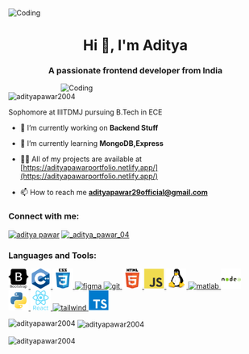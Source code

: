 <img align="center" width="1000" height="300" alt="Coding" src="https://c4.wallpaperflare.com/wallpaper/631/564/936/web-development-desk-flatdesign-wallpaper-preview.jpg"/>

<h1 align="center">Hi 👋, I'm Aditya</h1>
<h3 align="center">A passionate frontend developer from India</h3>
<img align="right" width="400" alt="Coding" src="https://media3.giphy.com/media/qgQUggAC3Pfv687qPC/giphy.gif?cid=ecf05e471ud1dzgsnul0hfp0rr8kelo3ltzr7ckiu74yq63d&ep=v1_gifs_search&rid=giphy.gif&ct=g"/>
<p align="left"> <img src="https://komarev.com/ghpvc/?username=adityapawar2004&label=Profile%20views&color=0e75b6&style=flat" alt="adityapawar2004" /> </p>
<p>Sophomore at IIITDMJ pursuing B.Tech in ECE<p/>

- 🔭 I’m currently working on **Backend Stuff**

- 🌱 I’m currently learning **MongoDB,Express**

- 👨‍💻 All of my projects are available at [https://adityapawarportfolio.netlify.app/](https://adityapawarportfolio.netlify.app/)

- 📫 How to reach me **adityapawar29official@gmail.com**

<h3 align="left">Connect with me:</h3>
<p align="left">
<a href="https://linkedin.com/in/aditya pawar" target="blank"><img align="center" src="https://raw.githubusercontent.com/rahuldkjain/github-profile-readme-generator/master/src/images/icons/Social/linked-in-alt.svg" alt="aditya pawar" height="30" width="40" /></a>
<a href="https://instagram.com/_aditya_pawar_04" target="blank"><img align="center" src="https://raw.githubusercontent.com/rahuldkjain/github-profile-readme-generator/master/src/images/icons/Social/instagram.svg" alt="_aditya_pawar_04" height="30" width="40" /></a>
</p>

<h3 align="left">Languages and Tools:</h3>
<p align="left"> <a href="https://getbootstrap.com" target="_blank" rel="noreferrer"> <img src="https://raw.githubusercontent.com/devicons/devicon/master/icons/bootstrap/bootstrap-plain-wordmark.svg" alt="bootstrap" width="40" height="40"/> </a> <a href="https://www.w3schools.com/cpp/" target="_blank" rel="noreferrer"> <img src="https://raw.githubusercontent.com/devicons/devicon/master/icons/cplusplus/cplusplus-original.svg" alt="cplusplus" width="40" height="40"/> </a> <a href="https://www.w3schools.com/css/" target="_blank" rel="noreferrer"> <img src="https://raw.githubusercontent.com/devicons/devicon/master/icons/css3/css3-original-wordmark.svg" alt="css3" width="40" height="40"/> </a> <a href="https://www.figma.com/" target="_blank" rel="noreferrer"> <img src="https://www.vectorlogo.zone/logos/figma/figma-icon.svg" alt="figma" width="40" height="40"/> </a> <a href="https://git-scm.com/" target="_blank" rel="noreferrer"> <img src="https://www.vectorlogo.zone/logos/git-scm/git-scm-icon.svg" alt="git" width="40" height="40"/> </a> <a href="https://www.w3.org/html/" target="_blank" rel="noreferrer"> <img src="https://raw.githubusercontent.com/devicons/devicon/master/icons/html5/html5-original-wordmark.svg" alt="html5" width="40" height="40"/> </a> <a href="https://developer.mozilla.org/en-US/docs/Web/JavaScript" target="_blank" rel="noreferrer"> <img src="https://raw.githubusercontent.com/devicons/devicon/master/icons/javascript/javascript-original.svg" alt="javascript" width="40" height="40"/> </a> <a href="https://www.linux.org/" target="_blank" rel="noreferrer"> <img src="https://raw.githubusercontent.com/devicons/devicon/master/icons/linux/linux-original.svg" alt="linux" width="40" height="40"/> </a> <a href="https://www.mathworks.com/" target="_blank" rel="noreferrer"> <img src="https://upload.wikimedia.org/wikipedia/commons/2/21/Matlab_Logo.png" alt="matlab" width="40" height="40"/> </a> <a href="https://nodejs.org" target="_blank" rel="noreferrer"> <img src="https://raw.githubusercontent.com/devicons/devicon/master/icons/nodejs/nodejs-original-wordmark.svg" alt="nodejs" width="40" height="40"/> </a> <a href="https://www.python.org" target="_blank" rel="noreferrer"> <img src="https://raw.githubusercontent.com/devicons/devicon/master/icons/python/python-original.svg" alt="python" width="40" height="40"/> </a> <a href="https://reactjs.org/" target="_blank" rel="noreferrer"> <img src="https://raw.githubusercontent.com/devicons/devicon/master/icons/react/react-original-wordmark.svg" alt="react" width="40" height="40"/> </a> <a href="https://tailwindcss.com/" target="_blank" rel="noreferrer"> <img src="https://www.vectorlogo.zone/logos/tailwindcss/tailwindcss-icon.svg" alt="tailwind" width="40" height="40"/> </a> <a href="https://www.typescriptlang.org/" target="_blank" rel="noreferrer"> <img src="https://raw.githubusercontent.com/devicons/devicon/master/icons/typescript/typescript-original.svg" alt="typescript" width="40" height="40"/> </a> </p>

<p><img align="left" src="https://github-readme-stats.vercel.app/api/top-langs?username=adityapawar2004&show_icons=true&locale=en&layout=compact" alt="adityapawar2004" /></p>

<p>&nbsp;<img align="center" src="https://github-readme-stats.vercel.app/api?username=adityapawar2004&show_icons=true&locale=en" alt="adityapawar2004" /></p>

<p><img align="center" src="https://github-readme-streak-stats.herokuapp.com/?user=adityapawar2004&" alt="adityapawar2004" /></p>
